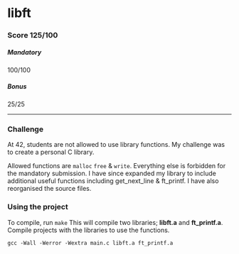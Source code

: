 # libft
### Score 125/100
##### Mandatory
100/100
##### Bonus
25/25
***
### Challenge
At 42, students are not allowed to use library functions.
My challenge was to create a personal C library.

Allowed functions are `malloc` `free` & `write`. Everything else is forbidden for the mandatory submission.
I have since expanded my library to include additional useful functions including get_next_line & ft_printf. I have also reorganised the source files.

### Using the project
To compile, run `make`
This will compile two libraries; **libft.a** and **ft_printf.a**. Compile projects with the libraries to use the functions.
```console
gcc -Wall -Werror -Wextra main.c libft.a ft_printf.a
```
